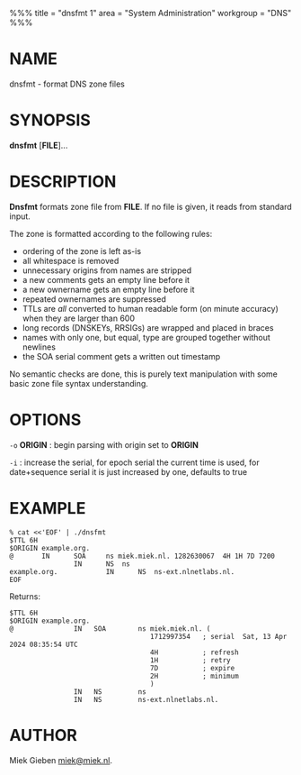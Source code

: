 %%%
title = "dnsfmt 1"
area = "System Administration"
workgroup = "DNS"
%%%

# NAME

dnsfmt - format DNS zone files

# SYNOPSIS

**dnsfmt** [**FILE**]...

# DESCRIPTION

**Dnsfmt** formats zone file from **FILE**. If no file is given, it reads from standard input.

The zone is formatted according to the following rules:

* ordering of the zone is left as-is
* all whitespace is removed
* unnecessary origins from names are stripped
* a new comments gets an empty line before it
* a new ownername gets an empty line before it
* repeated ownernames are suppressed
* TTLs are _all_ converted to human readable form (on minute accuracy) when they are larger than 600
* long records (DNSKEYs, RRSIGs) are wrapped and placed in braces
* names with only one, but equal, type are grouped together without newlines
* the SOA serial comment gets a written out timestamp

No semantic checks are done, this is purely text manipulation with some basic zone file syntax
understanding.

# OPTIONS

`-o` **ORIGIN**
: begin parsing with origin set to **ORIGIN**

`-i`
: increase the serial, for epoch serial the current time is used, for date+sequence serial it is
  just increased by one, defaults to true

# EXAMPLE

    % cat <<'EOF' | ./dnsfmt
    $TTL 6H
    $ORIGIN example.org.
    @       IN      SOA     ns miek.miek.nl. 1282630067  4H 1H 7D 7200
                    IN      NS  ns
    example.org.            IN      NS  ns-ext.nlnetlabs.nl.
    EOF

Returns:

    $TTL 6H
    $ORIGIN example.org.
    @               IN   SOA        ns miek.miek.nl. (
                                       1712997354   ; serial  Sat, 13 Apr 2024 08:35:54 UTC
                                       4H           ; refresh
                                       1H           ; retry
                                       7D           ; expire
                                       2H           ; minimum
                                       )
                    IN   NS         ns
                    IN   NS         ns-ext.nlnetlabs.nl.


# AUTHOR

Miek Gieben <miek@miek.nl>.

